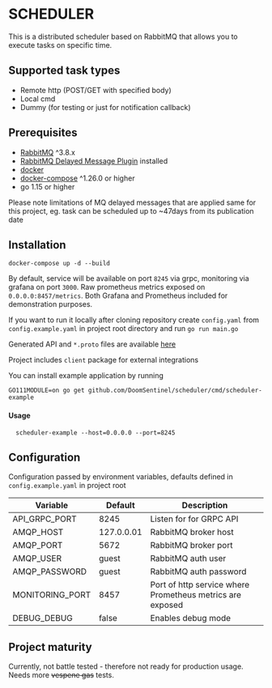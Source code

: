# SCHEDULER

This is a distributed scheduler based on RabbitMQ that allows you to execute 
tasks on specific time.

## Supported task types
- Remote http (POST/GET with specified body)
- Local cmd
- Dummy (for testing or just for notification callback)

## Prerequisites
- [RabbitMQ](https://www.rabbitmq.com/#getstarted) ^3.8.x
- [RabbitMQ Delayed Message Plugin](https://github.com/rabbitmq/rabbitmq-delayed-message-exchange) installed
- [docker](https://www.docker.com/get-started)
- [docker-compose](https://docs.docker.com/compose/install/) ^1.26.0 or higher
- go 1.15 or higher

Please note limitations of MQ delayed messages that are applied same for this project, eg. task
can be scheduled up to ~47days from its publication date

## Installation

``
docker-compose up -d --build
``

By default, service will be available on port ``8245`` via grpc, monitoring via 
grafana on port ``3000``.
Raw prometheus metrics exposed on ``0.0.0.0:8457/metrics``.
Both Grafana and Prometheus included for demonstration purposes. 

If you want to run it locally after cloning repository create ``config.yaml`` 
from ``config.example.yaml``  in project root directory and run ``go run main.go``

Generated API and ``*.proto`` files are available [here](https://github.com/DoomSentinel/scheduler-api)

Project includes ``client`` package for external integrations 

You can install example application by running

``GO111MODULE=on go get github.com/DoomSentinel/scheduler/cmd/scheduler-example``

#### Usage
```
  scheduler-example --host=0.0.0.0 --port=8245  
```

## Configuration

Configuration passed by environment variables, defaults defined in ``config.example.yaml`` 
in project root

|Variable|Default|Description|
| --- | --- | --- |
| API_GRPC_PORT | 8245 | Listen for for GRPC API |
| AMQP_HOST | 127.0.0.01 | RabbitMQ broker host |
| AMQP_PORT | 5672 | RabbitMQ broker port |
| AMQP_USER | guest | RabbitMQ auth user |
| AMQP_PASSWORD | guest | RabbitMQ auth password |
| MONITORING_PORT | 8457 | Port of http service where Prometheus metrics are exposed |
| DEBUG_DEBUG | false | Enables debug mode |

## Project maturity

Currently, not battle tested - therefore not ready for production usage. 
Needs more ~~vespene gas~~ tests.
